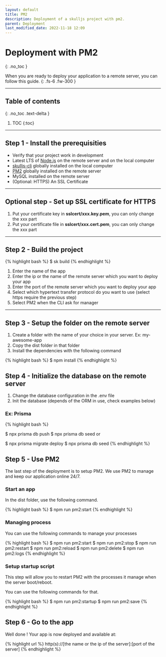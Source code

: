 ```yaml
---
layout: default
title: PM2
description: Deployment of a skulljs project with pm2.
parent: Deployment
last_modified_date: 2022-11-18 12:09
---
```


# Deployment with PM2
{: .no_toc }

When you are ready to deploy your application to a remote server, you can follow this guide.
{: .fs-6 .fw-300 }

---

## Table of contents
{: .no_toc  .text-delta }

1. TOC
{:toc}

---

## Step 1 - Install the prerequisities

- Verify that your project work in development
- Latest LTS of [Node.js](https://nodejs.org/en/) on the remote server and on the local computer
- [skulljs-cli](https://www.npmjs.com/package/@skulljs/cli) globally installed on the local computer
- [PM2](https://pm2.keymetrics.io/docs/usage/pm2-doc-single-page/) globally installed on the remote server
- MySQL installed on the remote server
- (Optional: HTTPS) An SSL Certificate

---

## Optional step - Set up SSL certificate for HTTPS

1. Put your certificate key in **sslcert/xxx.key.pem**, you can only change the xxx part
1. Put your certificate file in **sslcert/xxx.cert.pem**, you can only change the xxx part

---

## Step 2 - Build the project

{% highlight bash %}
$ sk build
{% endhighlight %}

1. Enter the name of the app
1. Enter the ip or the name of the remote server which you want to deploy your app
1. Enter the port of the remote server which you want to deploy your app
1. Select which hypertext transfer protocol do you want to use (select https require the previous step)
1. Select PM2 when the CLI ask for manager

---

## Step 3 - Setup the folder on the remote server

1. Create a folder with the name of your choice in your server. Ex: my-awesome-app
1. Copy the dist folder in that folder
1. Install the dependencies with the following command

{% highlight bash %}
$ npm install
{% endhighlight %}

## Step 4 - Initialize the database on the remote server

1. Change the database configuration in the .env file
1. Init the database (depends of the ORM in use, check examples below)

### Ex: Prisma

{% highlight bash %}
<!-- Classic -->
$ npx prisma db push
$ npx prisma db seed
or
<!-- With migration -->
$ npx prisma migrate deploy
$ npx prisma db seed
{% endhighlight %}

## Step 5 - Use PM2

The last step of the deployment is to setup PM2. We use PM2 to manage and keep our application online 24/7.

### Start an app

In the dist folder, use the following command.

{% highlight bash %}
$ npm run pm2:start
{% endhighlight %}

### Managing process

You can use the following commands to manage your processes

{% highlight bash %}
$ npm run pm2:start
$ npm run pm2:stop
$ npm run pm2:restart
$ npm run pm2:reload
$ npm run pm2:delete
$ npm run pm2:logs
{% endhighlight %}

### Setup startup script

This step will allow you to restart PM2 with the processes it manage when the server boot/reboot.

You can use the following commands for that.

{% highlight bash %}
$ npm run pm2:startup
$ npm run pm2:save
{% endhighlight %}

## Step 6 - Go to the app

Well done ! Your app is now deployed and available at:

{% highlight url %}
http(s)://[the name or the ip of the server]:[port of the server]
{% endhighlight %}
